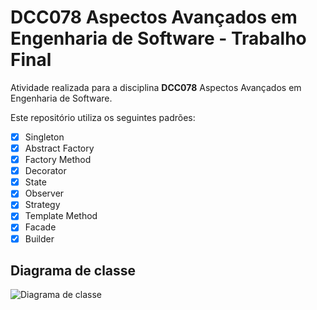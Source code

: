 # DCC078 Aspectos Avançados em Engenharia de Software - Trabalho Final

Atividade realizada para a disciplina **DCC078** Aspectos Avançados em Engenharia de Software.

Este repositório utiliza os seguintes padrões:

- [X] Singleton
- [X] Abstract Factory
- [X] Factory Method
- [X] Decorator
- [x] State
- [X] Observer
- [X] Strategy
- [X] Template Method
- [X] Facade
- [X] Builder

## Diagrama de classe

![Diagrama de classe](src/main/java/assignments/restaurant/ClassDiagram.png)
